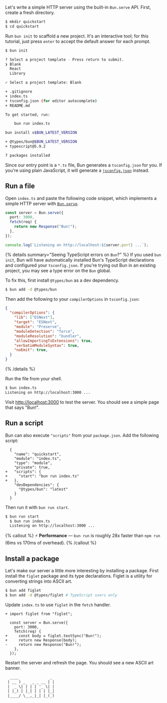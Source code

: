 Let's write a simple HTTP server using the built-in `Bun.serve` API. First, create a fresh directory.

```bash
$ mkdir quickstart
$ cd quickstart
```

Run `bun init` to scaffold a new project. It's an interactive tool; for this tutorial, just press `enter` to accept the default answer for each prompt.

```bash
$ bun init

? Select a project template - Press return to submit.
❯ Blank
  React
  Library

✓ Select a project template: Blank

+ .gitignore
+ index.ts
+ tsconfig.json (for editor autocomplete)
+ README.md

To get started, run:

    bun run index.ts

bun install v$BUN_LATEST_VERSION

+ @types/bun@$BUN_LATEST_VERSION
+ typescript@5.9.2

7 packages installed
```

Since our entry point is a `*.ts` file, Bun generates a `tsconfig.json` for you. If you're using plain JavaScript, it will generate a [`jsconfig.json`](https://code.visualstudio.com/docs/languages/jsconfig) instead.

## Run a file

Open `index.ts` and paste the following code snippet, which implements a simple HTTP server with [`Bun.serve`](https://bun.com/docs/api/http).

```ts
const server = Bun.serve({
  port: 3000,
  fetch(req) {
    return new Response("Bun!");
  },
});

console.log(`Listening on http://localhost:${server.port} ...`);
```

{% details summary="Seeing TypeScript errors on `Bun`?" %}
If you used `bun init`, Bun will have automatically installed Bun's TypeScript declarations and configured your `tsconfig.json`. If you're trying out Bun in an existing project, you may see a type error on the `Bun` global.

To fix this, first install `@types/bun` as a dev dependency.

```sh
$ bun add -d @types/bun
```

Then add the following to your `compilerOptions` in `tsconfig.json`:

```json#tsconfig.json
{
  "compilerOptions": {
    "lib": ["ESNext"],
    "target": "ESNext",
    "module": "Preserve",
    "moduleDetection": "force",
    "moduleResolution": "bundler",
    "allowImportingTsExtensions": true,
    "verbatimModuleSyntax": true,
    "noEmit": true,
  }
}
```

{% /details %}

Run the file from your shell.

```bash
$ bun index.ts
Listening on http://localhost:3000 ...
```

Visit [http://localhost:3000](http://localhost:3000) to test the server. You should see a simple page that says "Bun!".

## Run a script

Bun can also execute `"scripts"` from your `package.json`. Add the following script:

```json-diff
  {
    "name": "quickstart",
    "module": "index.ts",
    "type": "module",
    "private": true,
+   "scripts": {
+     "start": "bun run index.ts"
+   },
    "devDependencies": {
      "@types/bun": "latest"
    }
  }
```

Then run it with `bun run start`.

```bash
$ bun run start
  $ bun run index.ts
  Listening on http://localhost:3000 ...
```

{% callout %}
⚡️ **Performance** — `bun run` is roughly 28x faster than `npm run` (6ms vs 170ms of overhead).
{% /callout %}

## Install a package

Let's make our server a little more interesting by installing a package. First install the `figlet` package and its type declarations. Figlet is a utility for converting strings into ASCII art.

```bash
$ bun add figlet
$ bun add -d @types/figlet # TypeScript users only
```

Update `index.ts` to use `figlet` in the `fetch` handler.

```ts-diff
+ import figlet from "figlet";

  const server = Bun.serve({
    port: 3000,
    fetch(req) {
+     const body = figlet.textSync("Bun!");
+     return new Response(body);
-     return new Response("Bun!");
    },
  });
```

Restart the server and refresh the page. You should see a new ASCII art banner.

```txt
  ____              _
 | __ ) _   _ _ __ | |
 |  _ \| | | | '_ \| |
 | |_) | |_| | | | |_|
 |____/ \__,_|_| |_(_)
```
